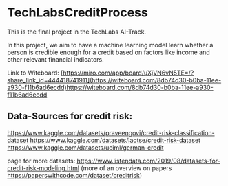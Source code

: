 # TechLabsCreditProcess
This is the final project in the TechLabs AI-Track. 

In this project, we aim to have a machine learning model learn whether a person is credible enough for a credit based on factors like income and other relevant financial indicators.

Link to Witeboard: [https://miro.com/app/board/uXjVN6vN5TE=/?share_link_id=444418741911](https://witeboard.com/8db74d30-b0ba-11ee-a930-f11b6ad6ecdd)https://witeboard.com/8db74d30-b0ba-11ee-a930-f11b6ad6ecdd

## Data-Sources for credit risk:
https://www.kaggle.com/datasets/praveengovi/credit-risk-classification-dataset
https://www.kaggle.com/datasets/laotse/credit-risk-dataset
https://www.kaggle.com/datasets/uciml/german-credit

page for more datasets: https://www.listendata.com/2019/08/datasets-for-credit-risk-modeling.html
(more of an overview on papers https://paperswithcode.com/dataset/creditrisk)
